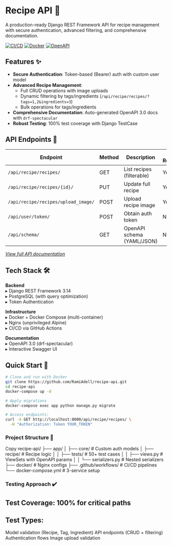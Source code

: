 # Recipe API 🍳

A production-ready Django REST Framework API for recipe management with secure authentication, advanced filtering, and comprehensive documentation.

[![CI/CD](https://github.com/RamiAdell/recipe-api/actions/workflows/main.yml/badge.svg)](https://github.com/RamiAdell/recipe-api/actions)
[![Docker](https://img.shields.io/badge/Docker-Containerized-2496ED?logo=docker)](https://docs.docker.com/)
[![OpenAPI](https://img.shields.io/badge/OpenAPI-3.0-brightgreen?logo=openapi-initiative)](https://swagger.io/specification/)

## Features ✨

- **Secure Authentication**: Token-based (Bearer) auth with custom user model
- **Advanced Recipe Management**:
  - Full CRUD operations with image uploads
  - Dynamic filtering by tags/ingredients (`/api/recipe/recipes/?tags=1,2&ingredients=3`)
  - Bulk operations for tags/ingredients
- **Comprehensive Documentation**: Auto-generated OpenAPI 3.0 docs with `drf-spectacular`
- **Robust Testing**: 100% test coverage with Django TestCase

## API Endpoints 📍

| Endpoint                          | Method | Description                          | Auth Required |
|-----------------------------------|--------|--------------------------------------|---------------|
| `/api/recipe/recipes/`            | GET    | List recipes (filterable)            | Yes           |
| `/api/recipe/recipes/{id}/`       | PUT    | Update full recipe                   | Yes           |
| `/api/recipe/recipes/upload_image/`| POST   | Upload recipe image                  | Yes           |
| `/api/user/token/`                | POST   | Obtain auth token                   | No            |
| `/api/schema/`                    | GET    | OpenAPI schema (YAML/JSON)          | No            |

*[View full API documentation](http://localhost:8000/api/schema/swagger-ui/)*

## Tech Stack 🛠️

**Backend**  
▸ Django REST Framework 3.14  
▸ PostgreSQL (with query optimization)  
▸ Token Authentication  

**Infrastructure**  
▸ Docker + Docker Compose (multi-container)  
▸ Nginx (unprivileged Alpine)  
▸ CI/CD via GitHub Actions  

**Documentation**  
▸ OpenAPI 3.0 (drf-spectacular)  
▸ Interactive Swagger UI  

## Quick Start 🚀

```bash
# Clone and run with Docker
git clone https://github.com/RamiAdell/recipe-api.git
cd recipe-api
docker-compose up -d

# Apply migrations
docker-compose exec app python manage.py migrate

# Access endpoints:
curl -X GET http://localhost:8000/api/recipe/recipes/ \
  -H "Authorization: Token YOUR_TOKEN"
```
### Project Structure 📂
Copy
recipe-api/
├── app/
│   ├── core/               # Custom auth models
│   ├── recipe/             # Recipe logic
│   │   ├── tests/          # 50+ test cases
│   │   ├── views.py        # ViewSets with OpenAPI params
│   │   └── serializers.py  # Nested serializers
├── docker/                 # Nginx configs
├── .github/workflows/      # CI/CD pipelines
└── docker-compose.yml      # 3-service setup


### Testing Approach ✔️
## Test Coverage: 100% for critical paths
## Test Types:

Model validation (Recipe, Tag, Ingredient)
API endpoints (CRUD + filtering)
Authentication flows
Image upload validation
